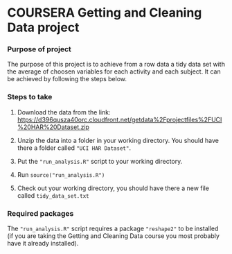 # COURSERA Getting and Cleaning Data project


### Purpose of project

The purpose of this project is to achieve from a row data a tidy data set with the average of choosen variables for each activity and each subject. It can be achieved by following the steps below. 


### Steps to take

1. Download the data from the link: https://d396qusza40orc.cloudfront.net/getdata%2Fprojectfiles%2FUCI%20HAR%20Dataset.zip 

2. Unzip the data into a folder in your working directory. You should have there a folder called `"UCI HAR Dataset"`.

3. Put the `"run_analysis.R"` script to your working directory.

4. Run `source("run_analysis.R")`

5. Check out your working directory, you should have there a new file called `tidy_data_set.txt`


### Required packages

The `"run_analysis.R"` script requires a package `"reshape2"` to be installed (if you are taking the Getting and Cleaning Data course you most probably have it already installed).






